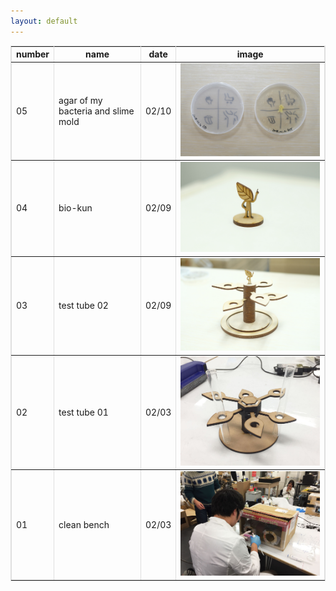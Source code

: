 ```yaml
---
layout: default
---
```




<table  border="1" cellspacing="0" cellpadding="5" bordercolor="#dfdfdf" style="border-collapse: collapse">
  <tr>
    <th>number</th>
    <th>name</th>
    <th>date</th>
    <th>image</th>
  </tr>
  <tr>
    <td>05</td>
    <td>agar of my bacteria and slime mold</td>
    <td>02/10</td>
    <td><img src="image/agar.JPG" width="500px"></td>
  </tr>
  <tr>
    <td>04</td>
    <td>bio-kun</td>
    <td>02/09</td>
    <td><img src="image/bio-kun.JPG" width="500px"></td>
  </tr>
  <tr>
    <td>03</td>
    <td>test tube 02</td>
    <td>02/09</td>
    <td><img src="image/test_tube_stand_02.JPG" width="500px"></td>
  </tr>
  <tr>
    <td>02</td>
    <td>test tube 01</td>
    <td>02/03</td>
    <td><img src="image/test_tube_stand.JPG" width="500px"></td>
  </tr>
  <tr>
    <td>01</td>
    <td>clean bench</td>
    <td>02/03</td>
    <td><img src="image/clean_bench.JPG" width="500px"></td>
  </tr>
</table>


<!-- 参考

| 左揃え | 中央揃え | 右揃え |
|:---|:---:|---:|
|1 |2 |3 |
|4 |5 |6 |

-->
